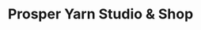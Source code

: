 ---
title: "Prosper Yarn Studio & Shop"
url: /auckland/prosper-yarn-studio-and-shop/
shop: craft
---